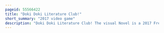 ```yaml
---
pageid: 55566422
title: "Doki Doki Literature Club!"
short_summary: "2017 video game"
description: "Doki Doki Literature Club! The visual Novel is a 2017 Freeware visual Novel written by the american independent Game Studio Team Salvato for linux Macos and Windows. The Story follows a Student who reluctantly joins his high School's Literature Club at the Insistence of his Friend Sayori and is given the Option of romantically pursuing Sayori Yuri and Natsuki. Club President Monika also features heavily in the Game's Plot. The Game features a non-traditional Plot Structure with multiple Endings and unlockable Cutscenes with each of the main Characters. Although initially appears to be a light-hearted Dating Simulator it is actually a metafictional psychological Horror Game that extensively breaks the fourth Wall."
---
```

